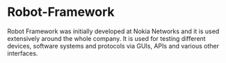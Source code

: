 # Robot-Framework
Robot Framework was initially developed at Nokia Networks and it is used extensively around the whole company. It is used for testing different devices, software systems and protocols via GUIs, APIs and various other interfaces.
